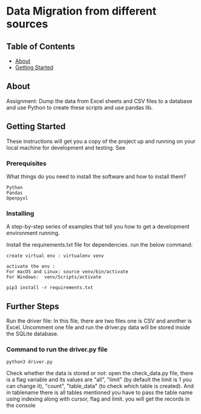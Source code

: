 # Data Migration from different sources 

## Table of Contents

- [About](#about)
- [Getting Started](#getting_started)


## About <a name = "about"></a>

Assignment:  Dump the data from Excel sheets and CSV files to  a database and use Python to create these scripts and use pandas lib.

## Getting Started <a name = "getting_started"></a>

These instructions will get you a copy of the project up and running on your local machine for development and testing. See 

### Prerequisites

What things do you need to install the software and how to install them?

```
Python
Pandas
Openpyxl
```

### Installing

A step-by-step series of examples that tell you how to get a development environment running.

Install the requirements.txt file for dependencies. run the below command: 
```
create virtual env : virtualenv venv

activate the env : 
For macOS and Linux: source venv/bin/activate
For Windows:  venv/Scripts/activate

pip3 install -r requirements.txt
```
## Further Steps
Run the driver file: In this file, there are two files one is CSV and another is Excel. Uncomment one file and run the driver.py data will be stored inside the SQLite database.

### Command to run the driver.py file

```
python3 driver.py
```

Check whether the data is stored or not: open the check_data.py file, there is  a flag variable and its values are "all", "limit" (by default the limit is 1 you can change it), "count", "table_data" (to check which table is created). And in tablename there is all tables mentioned you have to pass the table name using indexing along with cursor, flag and limit. you will get the records in the console

